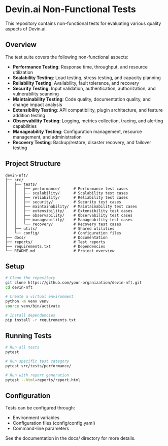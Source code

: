 # Devin.ai Non-Functional Tests

This repository contains non-functional tests for evaluating various quality aspects of Devin.ai.

## Overview

The test suite covers the following non-functional aspects:

- **Performance Testing**: Response time, throughput, and resource utilization
- **Scalability Testing**: Load testing, stress testing, and capacity planning
- **Reliability Testing**: Availability, fault tolerance, and recovery
- **Security Testing**: Input validation, authentication, authorization, and vulnerability scanning
- **Maintainability Testing**: Code quality, documentation quality, and change impact analysis
- **Extensibility Testing**: API compatibility, plugin architecture, and feature addition testing
- **Observability Testing**: Logging, metrics collection, tracing, and alerting capabilities
- **Manageability Testing**: Configuration management, resource management, and administration
- **Recovery Testing**: Backup/restore, disaster recovery, and failover testing

## Project Structure

```
devin-nft/
├── src/
│   ├── tests/
│   │   ├── performance/      # Performance test cases
│   │   ├── scalability/      # Scalability test cases
│   │   ├── reliability/      # Reliability test cases
│   │   ├── security/         # Security test cases
│   │   ├── maintainability/  # Maintainability test cases
│   │   ├── extensibility/    # Extensibility test cases
│   │   ├── observability/    # Observability test cases
│   │   ├── manageability/    # Manageability test cases
│   │   └── recovery/         # Recovery test cases
│   ├── utils/                # Shared utilities
│   └── config/               # Configuration files
├── docs/                     # Documentation
├── reports/                  # Test reports
├── requirements.txt          # Dependencies
└── README.md                 # Project overview
```

## Setup

```bash
# Clone the repository
git clone https://github.com/your-organization/devin-nft.git
cd devin-nft

# Create a virtual environment
python -m venv venv
source venv/bin/activate

# Install dependencies
pip install -r requirements.txt
```

## Running Tests

```bash
# Run all tests
pytest

# Run specific test category
pytest src/tests/performance/

# Run with report generation
pytest --html=reports/report.html
```

## Configuration

Tests can be configured through:
- Environment variables
- Configuration files (config/config.yaml)
- Command-line parameters

See the documentation in the docs/ directory for more details.
